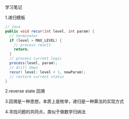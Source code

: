 学习笔记

1.递归模板

```java
// Java
public void recur(int level, int param) { 
  // terminator 
  if (level > MAX_LEVEL) { 
    // process result 
    return; 
  }
  // process current logic 
  process(level, param); 
  // drill down 
  recur( level: level + 1, newParam); 
  // restore current status 
}
```

2.reverse state 回溯

3.回溯是一种思想，本质上是枚举，递归是一种算法的实现方式

4.寻找问题的共同点，类似于做数学归纳法